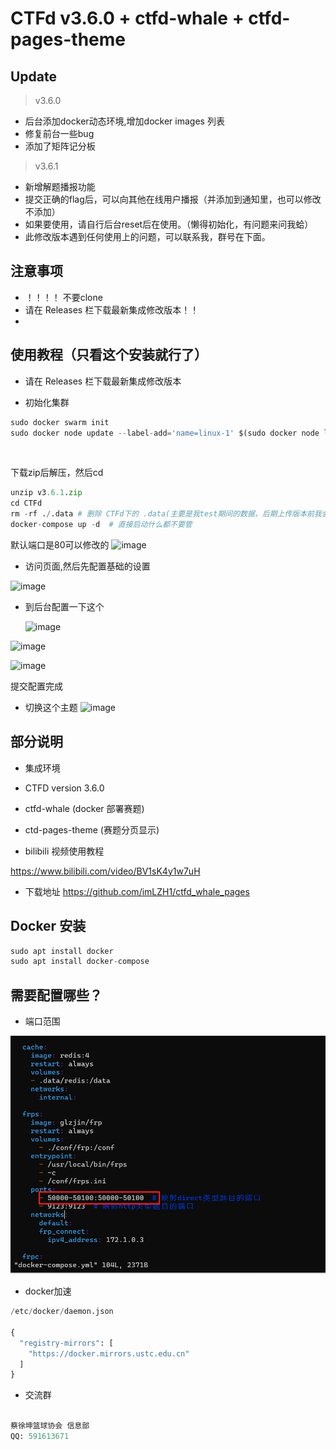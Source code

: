 # CTFd v3.6.0 + ctfd-whale + ctfd-pages-theme


## Update

> v3.6.0
- 后台添加docker动态环境,增加docker images 列表
- 修复前台一些bug
- 添加了矩阵记分板

> v3.6.1
- 新增解题播报功能
- 提交正确的flag后，可以向其他在线用户播报（并添加到通知里，也可以修改不添加）
- 如果要使用，请自行后台reset后在使用。（懒得初始化，有问题来问我蛤）
- 此修改版本遇到任何使用上的问题，可以联系我，群号在下面。


## 注意事项
- ！！！！ 不要clone
- 请在 Releases 栏下载最新集成修改版本！！
- 


## 使用教程（只看这个安装就行了）

- 请在 Releases 栏下载最新集成修改版本


 - 初始化集群
 
```python
sudo docker swarm init
sudo docker node update --label-add='name=linux-1' $(sudo docker node ls -q)
```

​


下载zip后解压，然后cd 

```python
unzip v3.6.1.zip
cd CTFd
rm -rf ./.data # 删除 CTFd下的 .data(主要是我test期间的数据，后期上传版本前我会自己删)
docker-compose up -d  # 直接启动什么都不要管
```

默认端口是80可以修改的
![image](https://github.com/imLZH1/ctfd_whale_pages/assets/60182298/8f791dc9-29d6-4a0c-bad0-80b57afcc38c)


- 访问页面,然后先配置基础的设置

![image](https://github.com/imLZH1/ctfd_whale_pages/assets/60182298/5d0e0463-c726-434d-8803-6b9ec9ba6fd1)

- 到后台配置一下这个

  ![image](https://github.com/imLZH1/ctfd_whale_pages/assets/60182298/66dfcad4-2d15-4a70-9ce5-824b535b766c)

![image](https://github.com/imLZH1/ctfd_whale_pages/assets/60182298/261a47ac-dc45-4ee7-a519-221861a60744)

![image](https://github.com/imLZH1/ctfd_whale_pages/assets/60182298/1626a3d2-cf51-4565-806c-9fcb76c4713c)

提交配置完成

- 切换这个主题
![image](https://github.com/imLZH1/ctfd_whale_pages/assets/60182298/374ac042-d784-4cb0-bae2-8a82b22206ea)




## 部分说明

* 集成环境

- CTFD version 3.6.0
- ctfd-whale  (docker 部署赛题)
- ctd-pages-theme (赛题分页显示)



- bilibili 视频使用教程

https://www.bilibili.com/video/BV1sK4y1w7uH

- 下载地址
https://github.com/imLZH1/ctfd_whale_pages









## Docker 安装



```python
sudo apt install docker
sudo apt install docker-compose
```





## 需要配置哪些？





* 端口范围



![image](image-20230920042250-cotz2cn.png)





* docker加速

```python
/etc/docker/daemon.json 

{
  "registry-mirrors": [
    "https://docker.mirrors.ustc.edu.cn"
  ]
}
```








* 交流群

```python

蔡徐坤篮球协会 信息部
QQ: 591613671
```

